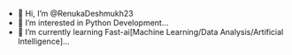 - 👋 Hi, I’m @RenukaDeshmukh23
- 👀 I’m interested in Python Development...
- 🌱 I’m currently learning Fast-ai[Machine Learning/Data Analysis/Artificial Intelligence]...


<!---
RenukaDeshmukh23/RenukaDeshmukh23 is a ✨ special ✨ repository because its `README.md` (this file) appears on your GitHub profile.
You can click the Preview link to take a look at your changes.
--->
